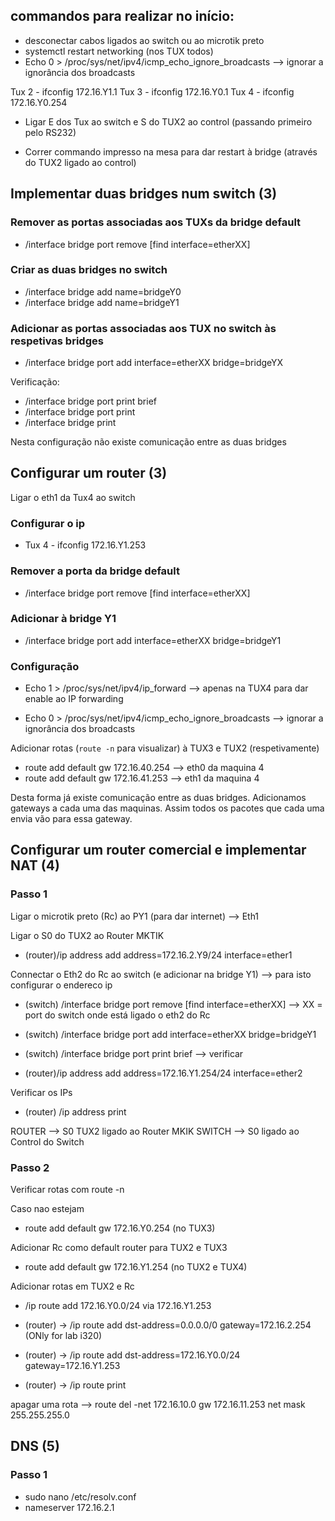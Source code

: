 ## commandos para realizar no início:
- desconectar cabos ligados ao switch ou ao microtik preto
- systemctl restart networking (nos TUX todos)
- Echo 0 > /proc/sys/net/ipv4/icmp_echo_ignore_broadcasts --> ignorar a ignorância dos broadcasts

Tux 2 - ifconfig 172.16.Y1.1
Tux 3 - ifconfig 172.16.Y0.1
Tux 4 - ifconfig 172.16.Y0.254

- Ligar E dos Tux ao switch e S do TUX2 ao control (passando primeiro pelo RS232)

- Correr commando impresso na mesa para dar restart à bridge (através do TUX2 ligado ao control)

## Implementar duas bridges num switch (3)

### Remover as portas associadas aos TUXs da bridge default
 - /interface bridge port remove [find interface=etherXX]

 ### Criar as duas bridges no switch

- /interface bridge add name=bridgeY0
- /interface bridge add name=bridgeY1

### Adicionar as portas associadas aos TUX no switch às respetivas bridges

- /interface bridge port add interface=etherXX bridge=bridgeYX

Verificação: 
- /interface bridge port print brief
- /interface bridge port print
- /interface bridge print

Nesta configuração não existe comunicação entre as duas bridges


## Configurar um router (3)

Ligar o eth1 da Tux4 ao switch

### Configurar o ip
- Tux 4 - ifconfig 172.16.Y1.253

### Remover a porta da bridge default
- /interface bridge port remove [find interface=etherXX]

### Adicionar à bridge Y1
- /interface bridge port add interface=etherXX bridge=bridgeY1

### Configuração
- Echo 1 > /proc/sys/net/ipv4/ip_forward --> apenas na TUX4 para dar enable ao IP forwarding

- Echo 0 > /proc/sys/net/ipv4/icmp_echo_ignore_broadcasts --> ignorar a ignorância dos broadcasts

Adicionar rotas (`route -n` para visualizar) à TUX3 e TUX2 (respetivamente)

- route add default gw 172.16.40.254 —> eth0 da maquina 4
- route add default gw 172.16.41.253 —> eth1 da maquina 4

Desta forma já existe comunicação entre as duas bridges. Adicionamos gateways a cada uma das maquinas. Assim todos os pacotes que cada uma envia vão para essa gateway.

## Configurar um router comercial e implementar NAT (4)

### Passo 1

Ligar o microtik preto (Rc) ao PY1 (para dar internet) --> Eth1

Ligar o S0 do TUX2 ao Router MKTIK

- (router)/ip address add address=172.16.2.Y9/24 interface=ether1

Connectar o Eth2 do Rc ao switch (e adicionar na bridge Y1) --> para isto configurar o endereco ip

- (switch) /interface bridge port remove [find interface=etherXX] --> XX = port do switch onde está ligado o eth2 do Rc

- (switch) /interface bridge port add interface=etherXX bridge=bridgeY1

- (switch) /interface bridge port print brief --> verificar

- (router)/ip address add address=172.16.Y1.254/24 interface=ether2

Verificar os IPs

- (router) /ip address print

ROUTER --> S0 TUX2 ligado ao Router MKIK
SWITCH --> S0 ligado ao Control do Switch

### Passo 2

Verificar rotas com route -n

Caso nao estejam

- route add default gw 172.16.Y0.254 (no TUX3)

Adicionar Rc como default router para TUX2 e TUX3

- route add default gw 172.16.Y1.254 (no TUX2 e TUX4)

Adicionar rotas em TUX2 e Rc

- /ip route add 172.16.Y0.0/24 via 172.16.Y1.253

- (router) -> /ip route add dst-address=0.0.0.0/0 gateway=172.16.2.254 (ONly for lab i320)
- (router) -> /ip route add dst-address=172.16.Y0.0/24 gateway=172.16.Y1.253
- (router) -> /ip route print

apagar uma rota --> route del -net 172.16.10.0 gw 172.16.11.253 net mask 255.255.255.0

## DNS (5)

### Passo 1

- sudo nano /etc/resolv.conf
- nameserver 172.16.2.1







